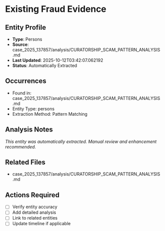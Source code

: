 # Existing Fraud Evidence

## Entity Profile
- **Type**: Persons
- **Source**: case_2025_137857/analysis/CURATORSHIP_SCAM_PATTERN_ANALYSIS.md
- **Last Updated**: 2025-10-12T03:42:07.062192
- **Status**: Automatically Extracted

## Occurrences
- Found in: case_2025_137857/analysis/CURATORSHIP_SCAM_PATTERN_ANALYSIS.md
- Entity Type: persons
- Extraction Method: Pattern Matching

## Analysis Notes
*This entity was automatically extracted. Manual review and enhancement recommended.*

## Related Files
- case_2025_137857/analysis/CURATORSHIP_SCAM_PATTERN_ANALYSIS.md

## Actions Required
- [ ] Verify entity accuracy
- [ ] Add detailed analysis
- [ ] Link to related entities
- [ ] Update timeline if applicable
